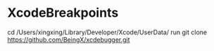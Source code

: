 # XcodeBreakpoints
cd  /Users/xingxing/Library/Developer/Xcode/UserData/
run git clone https://github.com/BeingX/xcdebugger.git
